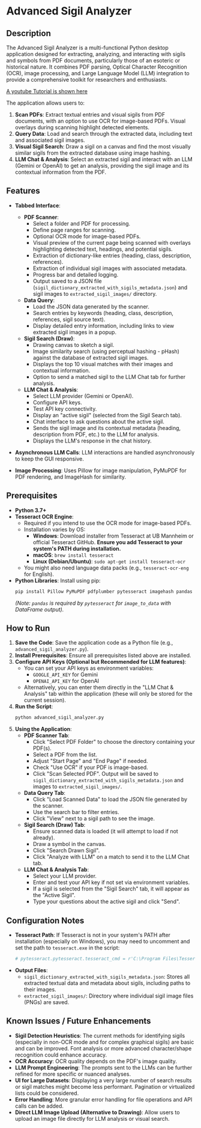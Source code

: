 # Advanced Sigil Analyzer

## Description

The Advanced Sigil Analyzer is a multi-functional Python desktop application designed for extracting, analyzing, and interacting with sigils and symbols from PDF documents, particularly those of an esoteric or historical nature. It combines PDF parsing, Optical Character Recognition (OCR), image processing, and Large Language Model (LLM) integration to provide a comprehensive toolkit for researchers and enthusiasts.<br>

[A youtube Tutorial is shown here](https://youtu.be/VOzuVdyA3LQ)<br>

The application allows users to:
1.  **Scan PDFs**: Extract textual entries and visual sigils from PDF documents, with an option to use OCR for image-based PDFs. Visual overlays during scanning highlight detected elements.
2.  **Query Data**: Load and search through the extracted data, including text and associated sigil images.
3.  **Visual Sigil Search**: Draw a sigil on a canvas and find the most visually similar sigils from the extracted database using image hashing.
4.  **LLM Chat & Analysis**: Select an extracted sigil and interact with an LLM (Gemini or OpenAI) to get an analysis, providing the sigil image and its contextual information from the PDF.

## Features

* **Tabbed Interface**:
    * **PDF Scanner**:
        * Select a folder and PDF for processing.
        * Define page ranges for scanning.
        * Optional OCR mode for image-based PDFs.
        * Visual preview of the current page being scanned with overlays highlighting detected text, headings, and potential sigils.
        * Extraction of dictionary-like entries (heading, class, description, references).
        * Extraction of individual sigil images with associated metadata.
        * Progress bar and detailed logging.
        * Output saved to a JSON file (`sigil_dictionary_extracted_with_sigils_metadata.json`) and sigil images to `extracted_sigil_images/` directory.
    * **Data Query**:
        * Load the JSON data generated by the scanner.
        * Search entries by keywords (heading, class, description, references, sigil source text).
        * Display detailed entry information, including links to view extracted sigil images in a popup.
    * **Sigil Search (Draw)**:
        * Drawing canvas to sketch a sigil.
        * Image similarity search (using perceptual hashing - pHash) against the database of extracted sigil images.
        * Displays the top 10 visual matches with their images and contextual information.
        * Option to send a matched sigil to the LLM Chat tab for further analysis.
    * **LLM Chat & Analysis**:
        * Select LLM provider (Gemini or OpenAI).
        * Configure API keys.
        * Test API key connectivity.
        * Display an "active sigil" (selected from the Sigil Search tab).
        * Chat interface to ask questions about the active sigil.
        * Sends the sigil image and its contextual metadata (heading, description from PDF, etc.) to the LLM for analysis.
        * Displays the LLM's response in the chat history.

* **Asynchronous LLM Calls**: LLM interactions are handled asynchronously to keep the GUI responsive.
* **Image Processing**: Uses Pillow for image manipulation, PyMuPDF for PDF rendering, and ImageHash for similarity.

## Prerequisites

* **Python 3.7+**
* **Tesseract OCR Engine**:
    * Required if you intend to use the OCR mode for image-based PDFs.
    * Installation varies by OS:
        * **Windows**: Download installer from Tesseract at UB Mannheim or official Tesseract GitHub. **Ensure you add Tesseract to your system's PATH during installation.**
        * **macOS**: `brew install tesseract`
        * **Linux (Debian/Ubuntu)**: `sudo apt-get install tesseract-ocr`
    * You might also need language data packs (e.g., `tesseract-ocr-eng` for English).
* **Python Libraries**: Install using pip:
    ```bash
    pip install Pillow PyMuPDF pdfplumber pytesseract imagehash pandas google-generativeai openai
    ```
    *(Note: `pandas` is required by `pytesseract` for `image_to_data` with DataFrame output).*

## How to Run

1.  **Save the Code**: Save the application code as a Python file (e.g., `advanced_sigil_analyzer.py`).
2.  **Install Prerequisites**: Ensure all prerequisites listed above are installed.
3.  **Configure API Keys (Optional but Recommended for LLM features)**:
    * You can set your API keys as environment variables:
        * `GOOGLE_API_KEY` for Gemini
        * `OPENAI_API_KEY` for OpenAI
    * Alternatively, you can enter them directly in the "LLM Chat & Analysis" tab within the application (these will only be stored for the current session).
4.  **Run the Script**:
    ```bash
    python advanced_sigil_analyzer.py
    ```
5.  **Using the Application**:
    * **PDF Scanner Tab**:
        * Click "Select PDF Folder" to choose the directory containing your PDF(s).
        * Select a PDF from the list.
        * Adjust "Start Page" and "End Page" if needed.
        * Check "Use OCR" if your PDF is image-based.
        * Click "Scan Selected PDF". Output will be saved to `sigil_dictionary_extracted_with_sigils_metadata.json` and images to `extracted_sigil_images/`.
    * **Data Query Tab**:
        * Click "Load Scanned Data" to load the JSON file generated by the scanner.
        * Use the search bar to filter entries.
        * Click "View" next to a sigil path to see the image.
    * **Sigil Search (Draw) Tab**:
        * Ensure scanned data is loaded (it will attempt to load if not already).
        * Draw a symbol in the canvas.
        * Click "Search Drawn Sigil".
        * Click "Analyze with LLM" on a match to send it to the LLM Chat tab.
    * **LLM Chat & Analysis Tab**:
        * Select your LLM provider.
        * Enter and test your API key if not set via environment variables.
        * If a sigil is selected from the "Sigil Search" tab, it will appear as the "Active Sigil".
        * Type your questions about the active sigil and click "Send".

## Configuration Notes

* **Tesseract Path**: If Tesseract is not in your system's PATH after installation (especially on Windows), you may need to uncomment and set the path to `tesseract.exe` in the script:
    ```python
    # pytesseract.pytesseract.tesseract_cmd = r'C:\Program Files\Tesseract-OCR\tesseract.exe' 
    ```
* **Output Files**:
    * `sigil_dictionary_extracted_with_sigils_metadata.json`: Stores all extracted textual data and metadata about sigils, including paths to their images.
    * `extracted_sigil_images/`: Directory where individual sigil image files (PNGs) are saved.

## Known Issues / Future Enhancements

* **Sigil Detection Heuristics**: The current methods for identifying sigils (especially in non-OCR mode and for complex graphical sigils) are basic and can be improved. Font analysis or more advanced character/shape recognition could enhance accuracy.
* **OCR Accuracy**: OCR quality depends on the PDF's image quality.
* **LLM Prompt Engineering**: The prompts sent to the LLMs can be further refined for more specific or nuanced analyses.
* **UI for Large Datasets**: Displaying a very large number of search results or sigil matches might become less performant. Pagination or virtualized lists could be considered.
* **Error Handling**: More granular error handling for file operations and API calls can be added.
* **Direct LLM Image Upload (Alternative to Drawing)**: Allow users to upload an image file directly for LLM analysis or visual search.

